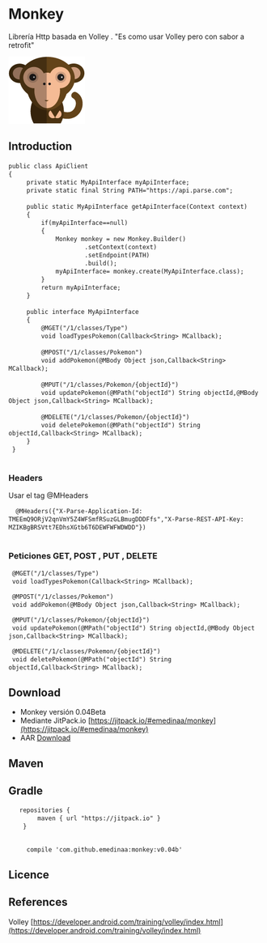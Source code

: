 # Monkey
Librería Http basada en Volley . "Es como usar Volley pero con sabor a retrofit"

![Image of Monkey](monkey.png)

## Introduction

```
public class ApiClient 
{
     private static MyApiInterface myApiInterface;
     private static final String PATH="https://api.parse.com";
     
     public static MyApiInterface getApiInterface(Context context)
     {
         if(myApiInterface==null)
         {
             Monkey monkey = new Monkey.Builder()
                     .setContext(context)
                     .setEndpoint(PATH)
                     .build();
             myApiInterface= monkey.create(MyApiInterface.class);
         }
         return myApiInterface;
     }
     
     public interface MyApiInterface
     {
         @MGET("/1/classes/Type")
         void loadTypesPokemon(Callback<String> MCallback);
                 
         @MPOST("/1/classes/Pokemon")
         void addPokemon(@MBody Object json,Callback<String> MCallback);
         
         @MPUT("/1/classes/Pokemon/{objectId}")
         void updatePokemon(@MPath("objectId") String objectId,@MBody Object json,Callback<String> MCallback);
                 
         @MDELETE("/1/classes/Pokemon/{objectId}")
         void deletePokemon(@MPath("objectId") String objectId,Callback<String> MCallback);
     }
 }
 
```


### Headers 

Usar el tag @MHeaders
```
  @MHeaders({"X-Parse-Application-Id: TMEEmQ9ORjV2qnVmY5Z4WFSmfRSuzGLBmugDDDFfs","X-Parse-REST-API-Key: MZIKBgBRSVtt7EDhsXGtb6T6DEWFWFWDWDD"})
   
```

### Peticiones GET, POST , PUT , DELETE
```
 @MGET("/1/classes/Type")
 void loadTypesPokemon(Callback<String> MCallback);
```

```
 @MPOST("/1/classes/Pokemon")
 void addPokemon(@MBody Object json,Callback<String> MCallback);
```

```
 @MPUT("/1/classes/Pokemon/{objectId}")
 void updatePokemon(@MPath("objectId") String objectId,@MBody Object json,Callback<String> MCallback);
```

```
 @MDELETE("/1/classes/Pokemon/{objectId}")
 void deletePokemon(@MPath("objectId") String objectId,Callback<String> MCallback);
```

## Download
* Monkey versión 0.04Beta
* Mediante JitPack.io [https://jitpack.io/#emedinaa/monkey](https://jitpack.io/#emedinaa/monkey)
* AAR [Download](https://github.com/emedinaa/monkey/blob/master/aar/monkeyandroid.aar)

## Maven

## Gradle
```
   repositories {
        maven { url "https://jitpack.io" }
    }
   
```
```
     compile 'com.github.emedinaa:monkey:v0.04b'
```

## Licence

## References

Volley [https://developer.android.com/training/volley/index.html](https://developer.android.com/training/volley/index.html)
